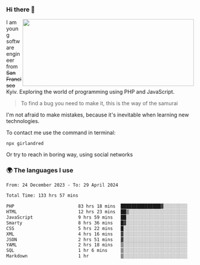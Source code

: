 ### Hi there 👋  

<img align='right' src="https://github-readme-stats.vercel.app/api?username=girlandred&count_private=true&show_icons=true&include_all_commits=true&hide_rank=true&hide_title=true&theme=buefy&card_width=300" width=460 height=180>


I am young software engineer from ~~San Francisco~~ Kyiv. Exploring the world of programming using PHP and JavaScript.


> To find a bug you need to make it, this is the way of the samurai



I'm not afraid to make mistakes, because it's inevitable when learning new technologies.

To contact me use the command in terminal:

```
npx girlandred
```

Or try to reach in boring way, using social networks


### 🌍 The languages I use

<!--START_SECTION:waka-->

```txt
From: 24 December 2023 - To: 29 April 2024

Total Time: 133 hrs 57 mins

PHP                        83 hrs 18 mins  ███████████████▓░░░░░░░░░   62.19 %
HTML                       12 hrs 23 mins  ██▒░░░░░░░░░░░░░░░░░░░░░░   09.25 %
JavaScript                 9 hrs 59 mins   ██░░░░░░░░░░░░░░░░░░░░░░░   07.46 %
Smarty                     8 hrs 36 mins   █▓░░░░░░░░░░░░░░░░░░░░░░░   06.43 %
CSS                        5 hrs 22 mins   █░░░░░░░░░░░░░░░░░░░░░░░░   04.01 %
XML                        4 hrs 16 mins   ▓░░░░░░░░░░░░░░░░░░░░░░░░   03.19 %
JSON                       2 hrs 51 mins   ▓░░░░░░░░░░░░░░░░░░░░░░░░   02.13 %
YAML                       2 hrs 18 mins   ▒░░░░░░░░░░░░░░░░░░░░░░░░   01.72 %
SQL                        1 hr 6 mins     ▒░░░░░░░░░░░░░░░░░░░░░░░░   00.83 %
Markdown                   1 hr            ▒░░░░░░░░░░░░░░░░░░░░░░░░   00.76 %
```

<!--END_SECTION:waka-->
